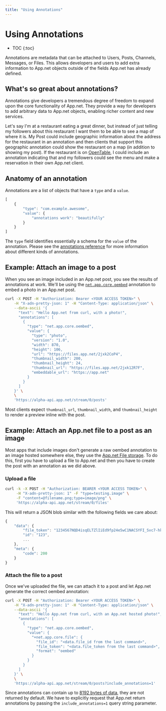 ```yaml
---
title: "Using Annotations"
---
```


# Using Annotations

* TOC
{:toc}

Annotations are metadata that can be attached to Users, Posts, Channels, Messages, or Files. This allows developers and users to add extra information to App.net objects outside of the fields App.net has already defined.

## What's so great about annotations?

Annotations give developers a tremendous degree of freedom to expand upon the core functionality of App.net. They provide a way for developers to add arbitrary data to App.net objects, enabling richer content and new services.

Let's say I'm at a restaurant eating a great dinner, but instead of just telling my followers about this restaurant I want them to be able to see a map of where it is. My Post could include geographic information about the address for the restaurant in an annotation and then clients that support this geographic annotation could show the restaurant on a map (in addition to showing my post). If the restaurant is on [OpenTable](http://www.opentable.com), I could include an annotation indicating that and my followers could see the menu and make a reservation in their own App.net client.

## Anatomy of an annotation

Annotations are a list of objects that have a `type` and a `value`.

~~~ js
[
    {
        "type": "com.example.awesome",
        "value": {
            "annotations work": "beautifully"
        }
    }
]
~~~

The `type` field identifies essentially a schema for the `value` of the annotation. Please see the [annotations reference](/reference/meta/annotations/#documenting-annotations) for more information about different kinds of annotations.

## Example: Attach an image to a post

When you see an image included in an App.net post, you see the results of annotations at work. We'll be using the [`net.app.core.oembed`](https://github.com/appdotnet/object-metadata/blob/master/annotations/net.app.core.oembed.md) annotation to embed a photo in an App.net post.

~~~ sh
curl -X POST -H "Authorization: Bearer <YOUR ACCESS TOKEN>" \
    -H "X-adn-pretty-json: 1" -H "Content-Type: application/json" \
    --data-ascii '{
      "text": "Hello App.net from curl, with a photo!",
      "annotations": [
        {
          "type": "net.app.core.oembed",
          "value": {
            "type": "photo",
            "version": "1.0",
            "width": 870,
            "height": 106,
            "url": "https://files.app.net/2jxk2CoP4",
            "thumbnail_width": 200,
            "thumbnail_height": 24,
            "thumbnail_url": "https://files.app.net/2jxk12R7F",
            "embeddable_url": "https://app.net"
          }
        }
      ]
    }' \
    \
    'https://alpha-api.app.net/stream/0/posts'
~~~

Most clients expect `thumbnail_url`, `thumbnail_width`, and `thumbnail_height` to render a preview inline with the post.

## Example: Attach an App.net file to a post as an image

Most apps that include images don't generate a raw oembed annotation to an image hosted somewhere else, they use the [App.net File storage](/reference/resources/files/). To do this, first you have to upload a file to App.net and then you have to create the post with an annotation as we did above.

### Upload a file

~~~ sh
curl -k -X POST -H "Authorization: BEARER <YOUR ACCESS TOKEN>" \
     -H "X-adn-pretty-json: 1" -F "type=testing.image" \
     -F "content=@filename.png;type=image/png" \
     'https://alpha-api.app.net/stream/0/files'
~~~

This will return a JSON blob similar with the following fields we care about:

~~~ js
{
    "data": {
        "file_token": "1234567NQD4isqELTZlIiEd9fp24e5wC1NACSYFI_Svc7-hkvCKWOTsOPQLrrMiVu-9x2L400MbKlG4T8-WA97HokUdApqXwtQjJt9wOJ12ZZX_hZSFmj_O0xFlvJt8rwqaTAOvK7qECaj1LS131baLjJojErPB5TwZiQQJko0BU",
        "id": "123",
        ...
    },
    "meta": {
        "code": 200
    }
}
~~~

### Attach the file to a post

Once we've uploaded the file, we can attach it to a post and let App.net generate the correct oembed annotation:

~~~ sh
curl -X POST -H "Authorization: Bearer <YOUR ACCESS TOKEN>" \
    -H "X-adn-pretty-json: 1" -H "Content-Type: application/json" \
    --data-ascii '{
      "text": "Hello App.net from curl, with an App.net hosted photo!",
      "annotations": [
        {
          "type": "net.app.core.oembed",
          "value": {
            "+net.app.core.file": {
              "file_id": "<data.file_id from the last command>",
              "file_token": "<data.file_token from the last command>",
              "format": "oembed"
            }
          }
        }
      ]
    }' \
    \
    'https://alpha-api.app.net/stream/0/posts?include_annotations=1'
~~~

Since annotations can contain up to [8192 bytes of data](/reference/meta/annotations/#limit), they are not returned by default. We have to explicitly request that App.net return annotations by passing the `include_annotations=1` query string parameter.
